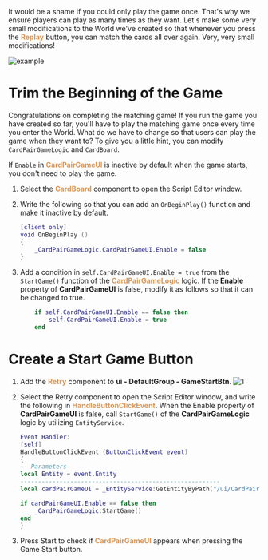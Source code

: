 It would be a shame if you could only play the game once. That's why we ensure players can play as many times as they want.
Let's make some very small modifications to the World we've created so that whenever you press the <span style="color: #dc9656">**Replay**</span> button, you can match the cards all over again. Very, very small modifications!
  
![example](https://mod-file.dn.nexoncdn.co.kr/bbs/167160907270904afd8986bd14369b01281d091212927.gif "example")
  
# Trim the Beginning of the Game
Congratulations on completing the matching game!
If you run the game you have created so far, you'll have to play the matching game once every time you enter the World.
What do we have to change so that users can play the game when they want to? To give you a little hint, you can modify `CardPairGameLogic` and `CardBoard`.

If `Enable` in <span style="color: #dc9656">**CardPairGameUI**</span> is inactive by default when the game starts, you don't need to play the game. 

1. Select the <span style="color: #dc9656">**CardBoard**</span> component to open the Script Editor window.
2. Write the following so that you can add an `OnBeginPlay()` function and make it inactive by default.

    ```lua
    [client only]
    void OnBeginPlay ()
    {
        _CardPairGameLogic.CardPairGameUI.Enable = false
    }
    ```

3. Add a condition in `self.CardPairGameUI.Enable = true` from the `StartGame()` function of the <span style="color: #dc9656">**CardPairGameLogic**</span> logic.
If the **Enable** property of **CardPairGameUI** is false, modify it as follows so that it can be changed to true.

    ```lua
        if self.CardPairGameUI.Enable == false then
            self.CardPairGameUI.Enable = true
        end
    ```

# Create a Start Game Button
1. Add the <span style="color: #dc9656">**Retry**</span> component to **ui - DefaultGroup - GameStartBtn**.
    ![1](https://mod-file.dn.nexoncdn.co.kr/bbs/1671607817367598e7d74f1d64c41a3da3d4acaa509f1.png "1")
2. Select the Retry component to open the Script Editor window, and write the following in <span style="color: #dc9656">**HandleButtonClickEvent**</span>.
When the Enable property of **CardPairGameUI** is false, call `StartGame()` of the **CardPairGameLogic** logic by utilizing `EntityService`.

    ```lua
    Event Handler:
    [self]
    HandleButtonClickEvent (ButtonClickEvent event)
    {
    -- Parameters
    local Entity = event.Entity
    --------------------------------------------------------
    local cardPairGameUI = _EntityService:GetEntityByPath("/ui/CardPairGameUI")
    
    if cardPairGameUI.Enable == false then
    	_CardPairGameLogic:StartGame()
    end
    }
    ```
   
3. Press Start to check if <span style="color: #dc9656">**CardPairGameUI**</span> appears when pressing the Game Start button.